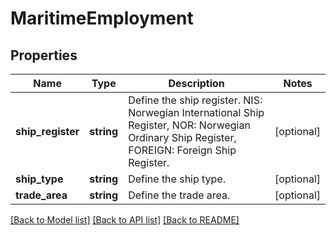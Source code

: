 # MaritimeEmployment

## Properties
Name | Type | Description | Notes
------------ | ------------- | ------------- | -------------
**ship_register** | **string** | Define the ship register. NIS: Norwegian International Ship Register, NOR: Norwegian Ordinary Ship Register, FOREIGN: Foreign Ship Register. | [optional] 
**ship_type** | **string** | Define the ship type. | [optional] 
**trade_area** | **string** | Define the trade area. | [optional] 

[[Back to Model list]](../README.md#documentation-for-models) [[Back to API list]](../README.md#documentation-for-api-endpoints) [[Back to README]](../README.md)


